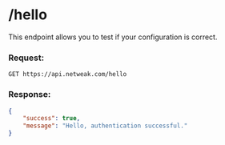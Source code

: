 # /hello

This endpoint allows you to test if your configuration is correct.

### Request:
```
GET https://api.netweak.com/hello
```

### Response:
```json
{
    "success": true,
    "message": "Hello, authentication successful."
}
```